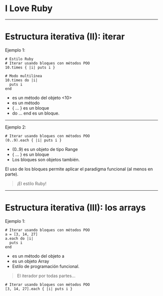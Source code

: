 
# I Love Ruby

---

# Estructura iterativa (II): iterar

Ejemplo 1:

```
# Estilo Ruby
# Iterar usando bloques con métodos POO
10.times { |i| puts i }
```

```
# Modo multilínea
10.times do |i|
  puts i
end
```

* <times> es un método del objeto <10>
* <each> es un método
* { ... } es un bloque
* do ... end es un bloque.

---

Ejemplo 2:

```
# Iterar usando bloques con métodos POO
(0..9).each { |i| puts i }
```

* (0..9) es un objeto de tipo Range
* { ... } es un bloque
* Los bloques son objetos también.

El uso de los bloques permite aplicar el paradigma funcional (al menos en parte).

> ¡El estilo Ruby!

---

# Estructura iterativa (III): los arrays

Ejemplo 1:

```
# Iterar usando bloques con métodos POO
a = [3, 14, 27]
a.each do |i|
  puts i
end
```

* <each> es un método del objeto a
* <a> es un objeto Array
* Estilo de programación funcional.

> El iterador por todas partes...

```
# Iterar usando bloques con métodos POO
[3, 14, 27].each { |i| puts i }
```
